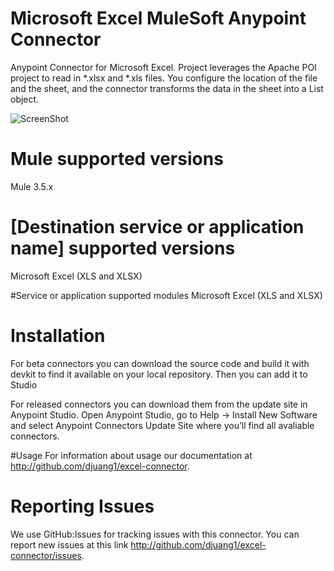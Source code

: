 # Microsoft Excel MuleSoft Anypoint Connector
Anypoint Connector for Microsoft Excel. Project leverages the Apache POI project to read in *.xlsx and *.xls files. You configure the location of the file and the sheet, and the connector transforms the data in the sheet into a List<Map> object.

![ScreenShot](https://raw.githubusercontent.com/djuang1/excel-connector/master/img/screenshot.png)


# Mule supported versions
Mule 3.5.x

# [Destination service or application name] supported versions
Microsoft Excel (XLS and XLSX)

#Service or application supported modules
Microsoft Excel (XLS and XLSX)

# Installation 
For beta connectors you can download the source code and build it with devkit to find it available on your local repository. Then you can add it to Studio

For released connectors you can download them from the update site in Anypoint Studio. 
Open Anypoint Studio, go to Help → Install New Software and select Anypoint Connectors Update Site where you’ll find all avaliable connectors.

#Usage
For information about usage our documentation at http://github.com/djuang1/excel-connector.

# Reporting Issues

We use GitHub:Issues for tracking issues with this connector. You can report new issues at this link http://github.com/djuang1/excel-connector/issues.

